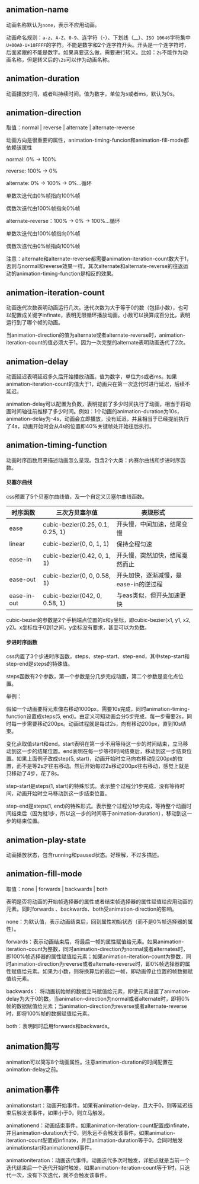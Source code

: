 ## animation-name

动画名称默认为`none`，表示不应用动画。

动画命名规则：`a-z`、`A-Z`、`0-9`、连字符（-）、下划线（__）、`ISO 10646`字符集中`U+00A0-U+10FFFF`的字符。不能是数字和2个连字符开头。开头是一个连字符时，后面紧跟的不能是数字。如果真要这么做，需要进行转义。比如：`2s`不能作为动画名称，但是转义后的`\2s`可以作为动画名称。

## animation-duration

动画播放时间，或者叫持续时间。值为数字，单位为s或者ms，默认为0s。

## animation-direction

取值：normal | reverse | alternate | alternate-reverse

动画方向是很重要的属性，animation-timing-funcion和animation-fill-mode都依赖该属性

normal: 0% -> 100%

reverse: 100% -> 0%

alternate: 0% -> 100% -> 0%...循环

单数次迭代由0%帧指向100%帧

偶数次迭代由100%帧指向0%帧

alternate-reverse：100% -> 0% -> 100%...循环

单数次迭代由100%帧指向0%帧

偶数次迭代由0%帧指向100%帧

注意：alternate和alternate-reverse都需要animation-iteration-count数大于1，否则与normal和reverse效果一样。其次alternate和alternate-reverse的往返运动的animation-timing-function是相反的效果。

## animation-iteration-count

动画迭代次数表明动画运行几次。迭代次数为大于等于0的数（包括小数），也可以配置成关键字infinate，表明无限循环播放动画。小数可以换算成百分比，表明运行到了哪个帧的动画。

当animation-direction的值为alternate或者alternate-reverse时，animation-iteration-count的值必须大于1。因为一次完整的alternate表明动画迭代了2次。

## animation-delay

动画延迟表明延迟多久后开始播放动画。值为数字，单位为s或者ms。如果animation-iteration-count的值大于1，动画只在第一次迭代时进行延迟，后续不延迟。

animation-delay可以配置为负数，表明提前了多少时间执行了动画，相当于将动画时间轴往前推移了多少时间。例如：1个动画的animation-duration为10s，animation-delay为-4s，动画会立即播放，没有延迟，并且相当于已经提前执行了4s，动画开始时会从4s的位置即40%关键帧处开始往后执行。

## animation-timing-function

动画时序函数用来描述动画怎么呈现。包含2个大类：内赛尔曲线和步进时序函数。

#### 贝塞尔曲线

css预置了5个贝塞尔曲线值，及一个自定义贝塞尔曲线函数。

| 时序函数        | 三次方贝塞尔值                          | 表现形式                   |
| ----------- | -------------------------------- | ---------------------- |
| ease        | cubic-bezier(0.25, 0.1, 0.25, 1) | 开头慢，中间加速，结尾变慢          |
| linear      | cubic-bezier(0, 0, 1, 1)         | 保持全程匀速                 |
| ease-in     | cubic-bezier(0.42, 0, 1, 1)      | 开头慢，突然加快，结尾戛然而止        |
| ease-out    | cubic-bezier(0, 0, 0.58, 1)      | 开头加快，逐渐减慢，是ease-in的逆过程 |
| ease-in-out | cubic-bezier(042, 0, 0.58, 1)    | 与eas类似，但开头加速更快         |

cubic-bezier的参数是2个手柄端点位置的x和y坐标，即cubic-bezier(x1, y1, x2, y2)。x坐标位于0到1之间，y坐标没有要求，甚至可以为负数。

#### 步进时序函数

css内置了3个步进时序函数，steps、step-start、step-end，其中step-start和step-end是steps的特殊值。

steps函数有2个参数，第一个参数是分几步完成动画，第二个参数是变化点位置。

举例：

假如一个动画要将元素像右移动1000px，需要10s完成，同时animation-timing-function设置成steps(5, end)。由定义可知动画会分5步完成，每一步需要2s，同时每一步需要移动200px。动画过程就是每过2s，向有移动200px，直到10s结束。

变化点取值start和end。start表明在第一步不用等待这一步的时间结束，立马移动到这一步的结尾位置。end表明在每一步等待时间结束后，移动到这一步结束位置。如果上面例子改成step(5, start)，动画开始时立马向右移动到200px的位置，而不是等2s才往右移动。然后开始每过2s移动200px往右移动，感觉上就是只移动了4步，花了8s。

step-start是steps(1, start)的特殊形式。表示整个过程分1步完成，没有等待时间，动画开始时立马移动到这一步结束位置。

step-end是steps(1, end)的特殊形式。表示整个过程分1步完成，等待整个动画时间结束后（因为就1步，所以这一步的时间等于animation-duration），移动到这一步的结束位置。

## animation-play-state

动画播放状态，包含running和paused状态。好理解，不过多描述。

## animation-fill-mode

取值：none | forwards | backwards | both

表明是否将动画的开始帧选择器的属性或者结束帧选择器的属性赋值给应用动画的元素。同时forwards 、backwards、both受animation-direction的影响。

none：为默认值，表示动画结束后，回到属性初始状态（而不是0%帧选择器的属性）。

forwards：表示动画结束后，将最后一帧的属性赋值给元素。如果animation-iteration-count为整数，同时animation-direction为normal或者alternates时，即100%帧选择器的属性赋值给元素；如果animation-iteration-count为整数，同时animation-direction为reverse或者alternate-reverse时，即0%帧选择器的属性赋值给元素。如果为小数，则将换算后的最后一帧，即动画停止位置的帧数据赋值给元素。

backwards： 将动画初始帧的数据立马赋值给元素，即使元素设置了animation-delay为大于0的数。当animation-direction为normal或者alternate时，即将0%帧的数据赋值给元素；当animation-direction为reverse或者alternate-reverse时，即将100%帧的数据赋值给元素。

both：表明同时启用forwards和backwards。

## animation简写

animation可以简写8个动画属性。注意animation-duration的时间配置在animation-delay之前。

## animation事件

animationstart：动画开始事件。如果有animation-delay，且大于0，则等延迟结束后触发该事件，如果小于0，则立马触发。

animationend：动画结束事件。如果animation-iteration-count配置成infinate，并且animation-duration大于0，则永远不会触发该事件。如果animation-iteration-count配置成infinate，并且animation-duration等于0，会同时触发animationstart和animationend事件。

animationiteration：动画迭代事件。动画迭代多次时触发，详细点就是当前一个迭代结束后一个迭代开始时触发。如果animation-iteration-count等于1时，只迭代一次，没有下次迭代，就不会触发该事件。
